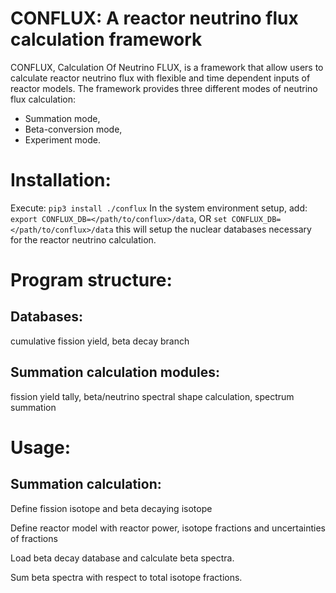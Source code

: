 CONFLUX: A reactor neutrino flux calculation framework
======================================================

CONFLUX, Calculation Of Neutrino FLUX, is a framework that allow users to
calculate reactor neutrino flux with flexible and time dependent inputs of
reactor models. The framework provides three different modes of neutrino flux
calculation:
- Summation mode,
- Beta-conversion mode,
- Experiment mode.

Installation:
=============
Execute: 
`pip3 install ./conflux`
In the system environment setup, add:
`export CONFLUX_DB=</path/to/conflux>/data`, OR
`set CONFLUX_DB=</path/to/conflux>/data`
this will setup the nuclear databases necessary for the reactor neutrino calculation.

Program structure:
==================

Databases:
-----------
cumulative fission yield, beta decay branch

Summation calculation modules:
------------------------------
fission yield tally, beta/neutrino spectral shape
calculation, spectrum summation

Usage:
======

Summation calculation:
----------------------
Define fission isotope and beta decaying isotope

Define reactor model with reactor power, isotope fractions and uncertainties of
fractions

Load beta decay database and calculate beta spectra.

Sum beta spectra with respect to total isotope fractions.
